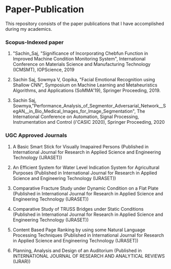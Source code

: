 # Paper-Publication
This repository consists of the paper publications that I have accomplished during my academics.
### Scopus-Indexed paper
1. "Sachin_Saj, "Significance of Incorporating Chebfun Function in Improved Machine Condition Monitoring System", International Conference on Materials Science and Manufacturing Technology (ICMSMT), IOPScience, 2019 

2. Sachin Saj, Sowmya V, Gopika, "Facial Emotional Recognition using Shallow CNN", Symposium on Machine Learning and Metaheuristics Algorithms, and Applications (SoMMA'19), Springer Proceeding, 2019.

3. Sachin Saj, Sowmya,"Performance_Analysis_of_Segmentor_Adversarial_Network__SegAN__in_Bio_Medical_Images_for_Image_Segmentation", The International Conference on Automation, Signal Processing, Instrumentation and Control (i'CASIC 2020), Springer Proceeding, 2020

### UGC Approved Journals


1. A Basic Smart Stick for Visually Imapaired Persons (Published in International Journal for Research in Applied Science and Engineering Technology (IJRASET))

2. An Efficient System for Water Level Indication System for Agricultural Purposes (Published in International Journal for Research in 
Applied Science and Engineering Technology (IJRASET))

3. Comparative Fracture Study under Dynamic Condition on a Flat Plate (Published in International Journal for Research in Applied Science and Engineering Technology (IJRASET))

4. Comparative Study of TRUSS Bridges under Static Conditions (Published in International Journal for Research in Applied Science and Engineering Technology (IJRASET))

5. Content Based Page Ranking by using some Natural Language Processing Techniques (Published in International Journal for Research in Applied Science and Engineering Technology (IJRASET))

6. Planning, Analysis and Design of an Auditorium (Published in INTERNATIONAL JOURNAL OF RESEARCH AND ANALYTICAL REVIEWS (IJRAR))
